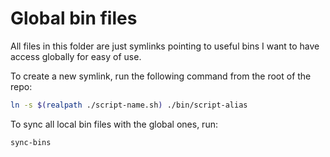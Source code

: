 # Global bin files

All files in this folder are just symlinks pointing to useful bins I want to have access globally for easy of use.

To create a new symlink, run the following command from the root of the repo:

```bash
ln -s $(realpath ./script-name.sh) ./bin/script-alias
```

To sync all local bin files with the global ones, run:
```bash
sync-bins
```
